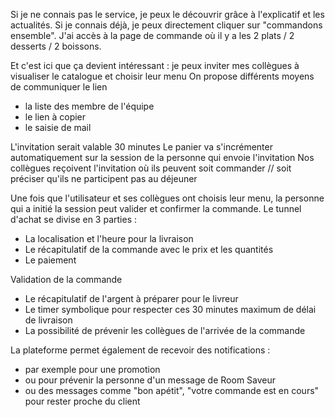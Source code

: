 
Si je ne connais pas le service, je peux le découvrir grâce à l'explicatif et les actualités. 
Si je connais déjà, je peux directement cliquer sur  "commandons ensemble".  J'ai accès à la page de commande où il y a les 2 plats / 2 desserts / 2 boissons. 
	
Et c'est ici que ça devient intéressant : je peux inviter mes collègues à visualiser le catalogue et choisir leur menu
On propose différents moyens de communiquer le lien 
- la liste des membre de l'équipe
- le lien à copier
- le saisie de mail

L'invitation serait valable 30 minutes
Le panier va s'incrémenter automatiquement sur la session de la personne qui envoie l'invitation
Nos collègues reçoivent l'invitation où ils peuvent soit commander // soit préciser qu'ils ne participent pas au déjeuner


Une fois que l'utilisateur et ses collègues ont choisis leur menu, la personne qui a initié la session peut valider et confirmer la commande. 
Le tunnel d'achat se divise en 3 parties : 
- La localisation et l'heure pour la livraison
- Le récapitulatif de la commande avec le prix et les quantités
- Le paiement

Validation de la commande
- Le récapitulatif de l'argent à préparer pour le livreur
- Le timer symbolique pour respecter ces 30 minutes maximum de délai de livraison
- La possibilité de prévenir les collègues de l'arrivée de la commande

La plateforme permet également de recevoir des notifications : 
- par exemple pour une promotion
- ou pour prévenir la personne d'un message de Room Saveur 
- ou des messages comme "bon apétit", "votre commande est en cours" pour rester proche du client 
